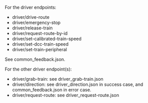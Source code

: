 For the driver endpoints:
- driver/drive-route
- driver/emergency-stop
- driver/release-train
- driver/request-route-by-id
- driver/set-calibrated-train-speed
- driver/set-dcc-train-speed
- driver/set-train-peripheral

See common_feedback.json.

For the other driver endpoint(s):
- driver/grab-train: see driver_grab-train.json
- driver/direction: see driver_direction.json in success case, and common_feedback.json in error case.
- driver/request-route: see driver_request-route.json
